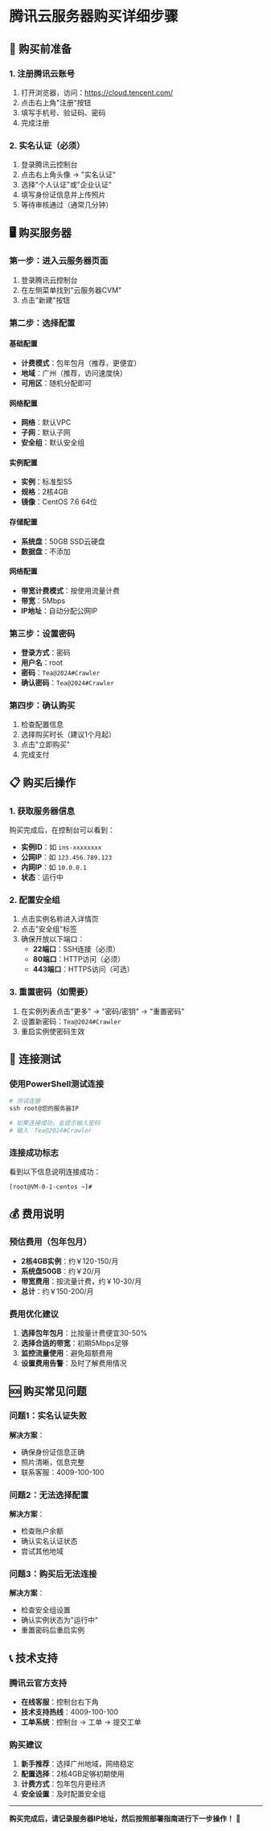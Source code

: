 # 腾讯云服务器购买详细步骤

## 🛒 购买前准备

### 1. 注册腾讯云账号
1. 打开浏览器，访问：https://cloud.tencent.com/
2. 点击右上角"注册"按钮
3. 填写手机号、验证码、密码
4. 完成注册

### 2. 实名认证（必须）
1. 登录腾讯云控制台
2. 点击右上角头像 → "实名认证"
3. 选择"个人认证"或"企业认证"
4. 填写身份证信息并上传照片
5. 等待审核通过（通常几分钟）

## 🖥️ 购买服务器

### 第一步：进入云服务器页面
1. 登录腾讯云控制台
2. 在左侧菜单找到"云服务器CVM"
3. 点击"新建"按钮

### 第二步：选择配置

#### 基础配置
- **计费模式**：包年包月（推荐，更便宜）
- **地域**：广州（推荐，访问速度快）
- **可用区**：随机分配即可

#### 网络配置
- **网络**：默认VPC
- **子网**：默认子网
- **安全组**：默认安全组

#### 实例配置
- **实例**：标准型S5
- **规格**：2核4GB
- **镜像**：CentOS 7.6 64位

#### 存储配置
- **系统盘**：50GB SSD云硬盘
- **数据盘**：不添加

#### 网络配置
- **带宽计费模式**：按使用流量计费
- **带宽**：5Mbps
- **IP地址**：自动分配公网IP

### 第三步：设置密码
- **登录方式**：密码
- **用户名**：root
- **密码**：`Tea@2024#Crawler`
- **确认密码**：`Tea@2024#Crawler`

### 第四步：确认购买
1. 检查配置信息
2. 选择购买时长（建议1个月起）
3. 点击"立即购买"
4. 完成支付

## 📋 购买后操作

### 1. 获取服务器信息
购买完成后，在控制台可以看到：
- **实例ID**：如 `ins-xxxxxxxx`
- **公网IP**：如 `123.456.789.123`
- **内网IP**：如 `10.0.0.1`
- **状态**：运行中

### 2. 配置安全组
1. 点击实例名称进入详情页
2. 点击"安全组"标签
3. 确保开放以下端口：
   - **22端口**：SSH连接（必须）
   - **80端口**：HTTP访问（必须）
   - **443端口**：HTTPS访问（可选）

### 3. 重置密码（如需要）
1. 在实例列表点击"更多" → "密码/密钥" → "重置密码"
2. 设置新密码：`Tea@2024#Crawler`
3. 重启实例使密码生效

## 🔗 连接测试

### 使用PowerShell测试连接
```powershell
# 测试连接
ssh root@您的服务器IP

# 如果连接成功，会提示输入密码
# 输入：Tea@2024#Crawler
```

### 连接成功标志
看到以下信息说明连接成功：
```
[root@VM-0-1-centos ~]#
```

## 💰 费用说明

### 预估费用（包年包月）
- **2核4GB实例**：约￥120-150/月
- **系统盘50GB**：约￥20/月
- **带宽费用**：按流量计费，约￥10-30/月
- **总计**：约￥150-200/月

### 费用优化建议
1. **选择包年包月**：比按量计费便宜30-50%
2. **选择合适的带宽**：初期5Mbps足够
3. **监控流量使用**：避免超额费用
4. **设置费用告警**：及时了解费用情况

## 🆘 购买常见问题

### 问题1：实名认证失败
**解决方案**：
- 确保身份证信息正确
- 照片清晰，信息完整
- 联系客服：4009-100-100

### 问题2：无法选择配置
**解决方案**：
- 检查账户余额
- 确认实名认证状态
- 尝试其他地域

### 问题3：购买后无法连接
**解决方案**：
- 检查安全组设置
- 确认实例状态为"运行中"
- 重置密码后重启实例

## 📞 技术支持

### 腾讯云官方支持
- **在线客服**：控制台右下角
- **技术支持热线**：4009-100-100
- **工单系统**：控制台 → 工单 → 提交工单

### 购买建议
1. **新手推荐**：选择广州地域，网络稳定
2. **配置选择**：2核4GB足够初期使用
3. **计费方式**：包年包月更经济
4. **安全设置**：及时配置安全组

---

**购买完成后，请记录服务器IP地址，然后按照部署指南进行下一步操作！** 🚀 